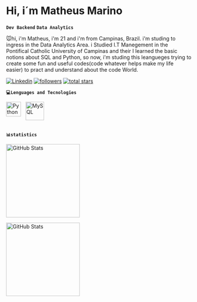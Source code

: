 # Hi, i´m Matheus Marino

**`Dev Backend`** **`Data Analytics`**

🐭hi, i'm Matheus, i'm 21 and i'm from Campinas, Brazil. i'm studing to ingress in the Data Analytics Area.
i Studied  I.T Manegement in the Pontifical Catholic University of Campinas and their I learned the basic notions about SQL and Python, so now, i'm studing this leangueges trying to create some fun and useful codes(code whatever helps make my life easier) to pract and understand about the code World.

<!-- MEUS LINKS -->

 <p align="left">
        <a href="https://www.linkedin.com/in/matheuspettena/" target="_blank">
  <img 
         alt="Linkedin" 
         title="Linkedin" 
         src="https://custom-icon-badges.demolab.com/badge/+-236ad3?style=for-the-badge&logo=Link&logoColor=white&labelColor=1155ba&label=Linkedin"  /></a>
      <a href="https://github.com/Matheuspettena?tab=followers">
         <img alt="followers" 
         title="Follow me on Github" 
         src="https://custom-icon-badges.demolab.com/github/followers/Matheuspettena?color=%23E1AD0E&logo=eye&logoColor=white&style=for-the-badge&labelColor=C79600"/></a>
      <a href="https://github.com/Matheuspettena?tab=repositories&sort=stargazers">
         <img alt="total stars" 
         title="Total stars on GitHub" 
         src="https://custom-icon-badges.demolab.com/github/stars/Matheuspettena?color=55960c&style=for-the-badge&labelColor=488207&logo=star"/></a>
   </p>

<!-- LINGUAGENS QUE EU USO -->
 **`💻Lenguages and Tecnologies`**

<!-- Python -->
<p>
  <img 
    align="left"
    alt="Python"
    title="Python"
    width="40px"
    style="padding-right: 10px;"
    src="https://cdn.jsdelivr.net/gh/devicons/devicon@latest/icons/python/python-plain-wordmark.svg" 
  />

<!-- mySQL -->
  <img 
    align="left"
    alt="MySQL"
    title="MySQL"
    width="50px"
    style="padding-right: 10px;"
    src="https://cdn.jsdelivr.net/gh/devicons/devicon@latest/icons/mysql/mysql-original-wordmark.svg" 
  />
</p>

<!-- Quebra de linha após as imagens -->
<br clear="left" />
<BR/>

**`📊statistics`**
<p align="left">
  <img 
    alt="GitHub Stats"
    height="200px"
    style="padding-right: 10px;"
    src="https://github-readme-stats.vercel.app/api?username=matheuspettena&show_icons=true&theme=github_dark&include_all_commits=true" 
  />

  <img 
    alt="GitHub Stats"
    height="200px"
    style="padding-right: 10px;"
    src="https://github-readme-stats.vercel.app/api/top-langs/?username=matheuspettena&layout=compact&theme=github_dark" 
  />
</p>
